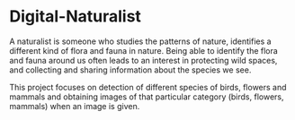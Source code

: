 # Digital-Naturalist
A naturalist is someone who studies the patterns of nature, identifies a different kind of flora and fauna in nature. Being able to identify the flora and fauna around us often leads to an interest in protecting wild spaces, and collecting and sharing information about the species we see.

This project focuses on detection of different species of birds, flowers and mammals and obtaining images of that particular category (birds, flowers, mammals) when an image is given.
